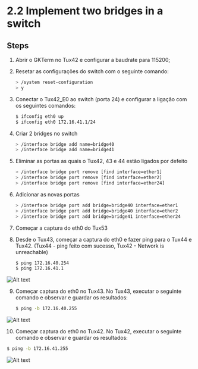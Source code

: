 # 2.2 Implement two bridges in a switch

## Steps

1. Abrir o GKTerm no Tux42 e configurar a baudrate para 115200;
2. Resetar as configurações do switch com o seguinte comando:
 
     ```bash
     > /system reset-configuration
     > y
     ```
3. Conectar o Tux42_E0 ao switch (porta 24) e configurar a ligação com os seguintes comandos:
 
     ```bash
     $ ifconfig eth0 up
     $ ifconfig eth0 172.16.41.1/24
     ```
4. Criar 2 bridges no switch
 
     ```bash
     > /interface bridge add name=bridge40
     > /interface bridge add name=bridge41
     ```
5. Eliminar as portas as quais o Tux42, 43 e 44 estão ligados por defeito
 
     ```bash
     > /interface bridge port remove [find interface=ether1] 
     > /interface bridge port remove [find interface=ether2] 
     > /interface bridge port remove [find interface=ether24] 
     ```
6. Adicionar as novas portas
 
     ```bash
     > /interface bridge port add bridge=bridge40 interface=ether1
     > /interface bridge port add bridge=bridge40 interface=ether2 
     > /interface bridge port add bridge=bridge41 interface=ether24
     ```
7. Começar a captura do eth0 do Tux53
 
8. Desde o Tux43, começar a captura do eth0 e fazer ping para o Tux44 e Tux42. (Tux44 - ping feito com sucesso, Tux42 - Network is unreachable)
 
   ```bash
   $ ping 172.16.40.254
   $ ping 172.16.41.1
   ```
![Alt text](/img/exp2-ping-tux43-to-44-and-42.png)

9. Começar captura do eth0 no Tux43. No Tux43, executar o seguinte comando e observar e guardar os resultados:

   ```bash
   $ ping -b 172.16.40.255
   ``` 
![Alt text](/img/exp2-ping-broadcast-from-tux43.png)

10. Começar captura do eth0 no Tux42. No Tux42, executar o seguinte comando e observar e guardar os resultados:

   ```bash
   $ ping -b 172.16.41.255
   ``` 

![Alt text](/img/exp2-ping-broadcast-from-tux42.png)